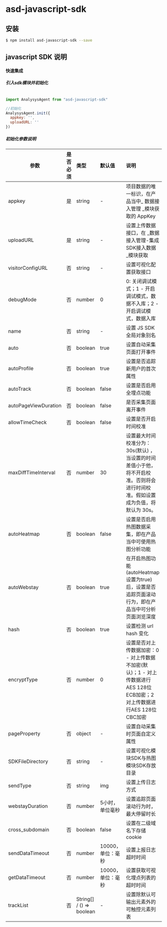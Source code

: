# asd-javascript-sdk 

## 安装

```sh
$ npm install asd-javascript-sdk --save 
```

## javascript SDK 说明

#### 快速集成
##### 引入sdk模块并初始化
```js

import AnalysysAgent from "asd-javascript-sdk"

//初始化
AnalysysAgent.init({
  appkey: '',
  uploadURL: ''
})
```

##### 初始化参数说明 

参数 | 是否必须| 类型 | 默认值 | 说明
--- | :--- | :--- | :--- | :---
appkey | 是 | string | - |  项目数据的唯一标识，在产品当中_ 数据接入管理 _模块获取的 AppKey
uploadURL | 是 | string | - | 设置上传数据接口，在 _数据接入管理-集成SDK接入数据 _模块获取
visitorConfigURL | 否 | string | - | 设置可视化配置获取接口
debugMode | 否 | number | 0 |  0: 关闭调试模式；1 - 开启调试模式，数据不入库；2 - 开启调试模式，数据入库
name | 否 | string | - | 设置 JS SDK 全局对象别名
auto | 否 | boolean | true | 设置自动采集页面打开事件
autoProfile | 否 | boolean | true | 设置是否追踪新用户的首次属性
autoTrack | 否 | boolean | false | 设置是否启用全埋点功能
autoPageViewDuration | 否 | boolean | false | 是否采集页面离开事件
allowTimeCheck | 否 | boolean | false | 设置是否开启时间校准
maxDiffTimeInterval | 否 | number | 30 | 设置最大时间校准分为：30s(默认) ，当设置的时间差值小于他，将不开启校准。否则将会进行时间校准。假如设置成为负值，将默认为 30s。
autoHeatmap | 否 | boolean | false | 设置是否启用热图数据采集，即在产品当中可使用热图分析功能
autoWebstay | 否 | boolean | true | 在开启热图功能(autoHeatmap设置为true)后，设置是否追踪页面滚动行为，即在产品当中可分析页面浏览深度
hash | 否 | boolean | true | 设置检测 url hash 变化
encryptType | 否 | number | 0 | 设置是否对上传数据加密：0 - 对上传数据不加密(默认)；1 - 对上传数据进行AES 128位ECB加密；2 对上传数据进行AES 128位CBC加密
pageProperty | 否 | object | - | 设置自动采集时页面自定义属性
SDKFileDirectory | 否 | string | - | 设置可视化模块SDK与热图模块SDK存放目录
sendType | 否 | string | img | 设置上传日志方式
webstayDuration | 否 | number | 5小时，单位毫秒 | 设置追踪页面滚动行为时，最大停留时长
cross_subdomain | 否 | boolean | false | 设置在二级域名下存储cookie
sendDataTimeout | 否 | number | 10000，单位：毫秒 | 设置上报日志超时时间
getDataTimeout | 否 | number | 10000，单位：毫秒 | 设置获取可视化埋点列表的超时时间
trackList | 否 | String[] / () => boolean | - | 设置除默认可输出元素外的可触控元素列表